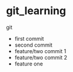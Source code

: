 # git_learning
git 

- first commit
- second commit
- feature/two commit 1
- feature/two commit 2
- feature one

